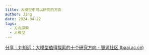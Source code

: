 ```yaml
---
title: 大模型中可以研究的方向
author: Jing
date: 2024-04-22
tags:
  - 方向探索
  - 大模型
---
```


[分享｜刘知远：大模型值得探索的十个研究方向 - 智源社区 (baai.ac.cn)](https://hub.baai.ac.cn/view/27283)